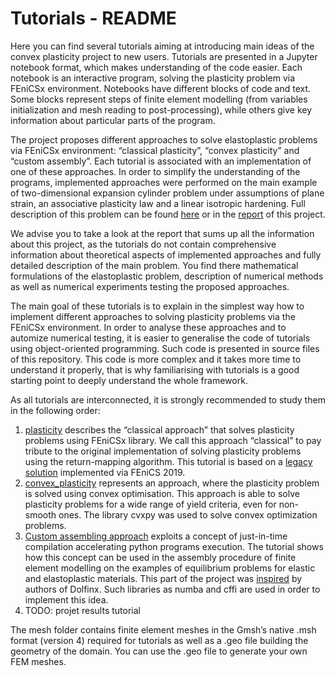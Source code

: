 # Tutorials - README

Here you can find several tutorials aiming at introducing main ideas of the convex plasticity project to new users. Tutorials are presented in a Jupyter notebook format, which makes understanding of the code easier. Each notebook is an interactive program, solving the plasticity problem via FEniCSx environment. Notebooks have different blocks of code and text. Some blocks represent steps of finite element modelling (from variables initialization and mesh reading to post-processing), while others give key information about particular parts of the program.  

The project proposes different approaches to solve elastoplastic problems via FEniCSx environment: “classical plasticity”, “convex plasticity” and “custom assembly”. Each tutorial is associated with an implementation of one of these approaches. In order to simplify the understanding of the programs, implemented approaches were performed on the main example of two-dimensional expansion cylinder problem under assumptions of plane strain, an associative plasticity law and a linear isotropic hardening. Full description of this problem can be found [here](https://comet-fenics.readthedocs.io/en/latest/demo/2D_plasticity/vonMises_plasticity.py.html) or in the [report](../rapport/Andrey_Latyshev_rapport.pdf) of this project.

We advise you to take a look at the report that sums up all the information about this project, as the tutorials do not contain comprehensive information about theoretical aspects of implemented approaches and fully detailed description of the main problem. You find there mathematical formulations of the elastoplastic problem, description of numerical methods as well as numerical experiments testing the proposed approaches.

The main goal of these tutorials is to explain in the simplest way how to implement different approaches to solving plasticity problems via the FEniCSx environment. In order to analyse these approaches and to automize numerical testing, it is easier to generalise the code of tutorials using object-oriented programming. Such code is presented in source files of this repository. This code is more complex and it takes more time to understand it properly, that is why familiarising with tutorials is a good starting point to deeply understand the whole framework.

As all tutorials are interconnected, it is strongly recommended to study them in the following order:

1. [plasticity](./plasticity/) describes the “classical approach” that solves plasticity problems using FEniCSx library. We call this approach “classical” to pay tribute to the original implementation of solving plasticity problems using the return-mapping algorithm. This tutorial is based on a [legacy solution](https://comet-fenics.readthedocs.io/en/latest/demo/2D_plasticity/vonMises_plasticity.py.html) implemented via FEniCS 2019.
2. [convex_plasticity](./convex_plasticity/) represents an approach, where the plasticity problem is solved using convex optimisation. This approach is able to solve plasticity problems for a wide range of yield criteria, even for non-smooth ones. The library cvxpy was used to solve convex optimization problems.
3. [Custom assembling approach](./custom_assembling/) exploits a concept of just-in-time compilation accelerating python programs execution. The tutorial shows how this concept can be used in the assembly procedure of finite element modelling on the examples of equilibrium problems for elastic and elastoplastic materials. This part of the project was [inspired](https://github.com/FEniCS/dolfinx/blob/main/python/test/unit/fem/test_custom_assembler.py) by authors of Dolfinx. Such libraries as numba and cffi are used in order to implement this idea.
4. TODO: projet results tutorial

The mesh folder contains finite element meshes in the Gmsh’s native .msh format (version 4) required for tutorials as well as a .geo file building the geometry of the domain. You can use the .geo file to generate your own FEM meshes. 
